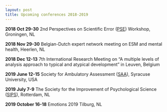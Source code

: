 ```yaml
---
layout: post
title: Upcoming conferences 2018-2019
---
```


**2018 Oct 29-30**      2nd Perspectives on Scientific Error ([PSE](http://www.philos.rug.nl/scientificerror2018/)) Workshop, Groningen, NL

**2018 Nov 29-30**      Belgian-Dutch expert network meeting on ESM and mental health, Heerlen, NL

**2018 Dec 12-13**      7th International Research Meeting on “A multiple levels of analysis approach to typical and atypical development” in Leuven, Belgium

**2019 June 12-15**  	  Society for Ambulatory Assessment ([SAA](http://ambulatory-assessment.org/)), Syracuse University, USA 

**2019 July 7-9**  	    The Society for the Improvement of Psychological Science ([SIPS](https://improvingpsych.org/meetings/)), Rotterdam, NL

**2019 October 16-18**  Emotions 2019 Tilburg, NL
